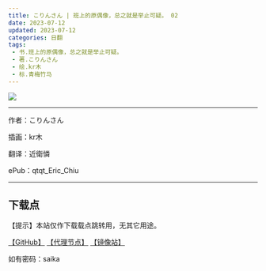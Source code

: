 ```yaml
---
title: こりんさん | 班上的原偶像，总之就是举止可疑。 02
date: 2023-07-12
updated: 2023-07-12
categories: 日翻
tags: 
 - 书.班上的原偶像，总之就是举止可疑。
 - 著.こりんさん
 - 绘.kr木
 - 标.青梅竹马
---
```


![](https://ghproxy.com/https://raw.githubusercontent.com/qtqtEricChiu/LightSnacks/master/pages/source/23/07/12/shion/cover.jpg)

---

作者：こりんさん

插画：kr木

翻译：近衛憐

ePub：qtqt_Eric_Chiu

---

## 下载点

【提示】本站仅作下载载点跳转用，无其它用途。

[【GitHub】](https://raw.githubusercontent.com/qtqtEricChiu/LightSnacks/master/pages/source/23/07/12/shion/%5Bunfinished%5D%5B%E3%81%93%E3%82%8A%E3%82%93%E3%81%95%E3%82%93%5D.%E7%8F%AD%E4%B8%8A%E7%9A%84%E5%8E%9F%E5%81%B6%E5%83%8F%EF%BC%8C%E6%80%BB%E4%B9%8B%E5%B0%B1%E6%98%AF%E4%B8%BE%E6%AD%A2%E5%8F%AF%E7%96%91.02.epub) [【代理节点】](https://ghproxy.com/https://github.com/qtqtEricChiu/LightSnacks/raw/master/pages/source/23/07/12/shion/%5Bunfinished%5D%5B%E3%81%93%E3%82%8A%E3%82%93%E3%81%95%E3%82%93%5D.%E7%8F%AD%E4%B8%8A%E7%9A%84%E5%8E%9F%E5%81%B6%E5%83%8F%EF%BC%8C%E6%80%BB%E4%B9%8B%E5%B0%B1%E6%98%AF%E4%B8%BE%E6%AD%A2%E5%8F%AF%E7%96%91.02.epub) [【镜像站】](https://hub.nuaa.cf/qtqtEricChiu/LightSnacks/master/pages/source/23/07/12/shion/%5Bunfinished%5D%5B%E3%81%93%E3%82%8A%E3%82%93%E3%81%95%E3%82%93%5D.%E7%8F%AD%E4%B8%8A%E7%9A%84%E5%8E%9F%E5%81%B6%E5%83%8F%EF%BC%8C%E6%80%BB%E4%B9%8B%E5%B0%B1%E6%98%AF%E4%B8%BE%E6%AD%A2%E5%8F%AF%E7%96%91.02.epub)

如有密码：saika